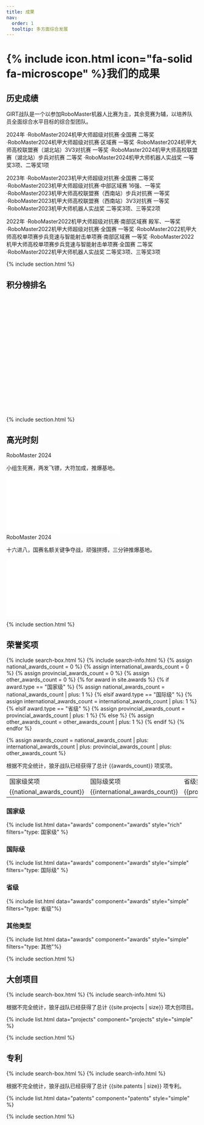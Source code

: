 ```yaml
---
title: 成果 
nav:
  order: 1
  tooltip: 多方面综合发展
---
```


# {% include icon.html icon="fa-solid fa-microscope" %}我们的成果

## 历史成绩
GIRT战队是一个以参加RoboMaster机器人比赛为主，其余竞赛为辅，以培养队员全面综合水平目标的综合型团队。

2024年
·RoboMaster2024机甲大师超级对抗赛·全国赛 二等奖
·RoboMaster2024机甲大师超级对抗赛·区域赛 一等奖
·RoboMaster2024机甲大师高校联盟赛（湖北站）3V3对抗赛 一等奖
·RoboMaster2024机甲大师高校联盟赛（湖北站）步兵对抗赛 二等奖
·RoboMaster2024机甲大师机器人实战奖 一等奖3项、二等奖1项

2023年
·RoboMaster2023机甲大师超级对抗赛·全国赛 二等奖
·RoboMaster2023机甲大师超级对抗赛·中部区域赛 16强、一等奖
·RoboMaster2023机甲大师高校联盟赛（西南站）步兵对抗赛 一等奖
·RoboMaster2023机甲大师高校联盟赛（西南站）3V3对抗赛 一等奖
·RoboMaster2023机甲大师机器人实战奖 二等奖3项、三等奖2项

2022年
·RoboMaster2022机甲大师超级对抗赛·南部区域赛 殿军、一等奖
·RoboMaster2022机甲大师超级对抗赛·全国赛 一等奖
·RoboMaster2022机甲大师高校单项赛步兵竞速与智能射击单项赛·南部区域赛 一等奖
·RoboMaster2022机甲大师高校单项赛步兵竞速与智能射击单项赛·全国赛 二等奖
·RoboMaster2022机甲大师机器人实战奖 二等奖3项、三等奖3项


{% include section.html %}
<!-- echarts -->
## 积分榜排名
<div id="echarts" style="width: 100%; height: 300px;"></div>

<script>

console.log("in");
var chartDom = document.getElementById('echarts');
var myChart = echarts.init(chartDom);
var option;
option = {
     tooltip: {
        trigger: 'axis',  // 设置触发类型为坐标轴触发
        axisPointer: {
            type: 'cross'  // 设置指示器类型为十字准星
            
        },
        formatter: function (params) {
            var info = ["国家级二等奖", "分区赛十六强","分区赛八强，全国赛线上评选，国家级一等奖","分区赛十六强，全国赛四十六强，国家级二等奖","分区赛殿军，全国赛二十八强，国家级二等奖"];
            var dataIndex = params[0].dataIndex; // 获取数据点的索引
            return params[0].axisValue + info[dataIndex]+'<br> 排名：' + params[0].value; // 自定义提示框内容，这里显示额外信息
        }
    },
  xAxis: {
    type: 'category',
    data: ['2020 年', '2021 年', '2022 年', '2023 年', '2024 年']
  },
  yAxis: {
    type: 'value',
    inverse: true,
    min: 0, 
    max: 265,
            axisLabel: {
            formatter: function (value) {
                if (value === 0) {
                    return "冠军"; // 将坐标轴等于 0的标签替换为图片
                } else {
                    return value; // 其他情况保持原始数值
                }
            },
        }
  },
  series: [
    {
      data: [23,33,26,38,25],
      type: 'line'
    }
  ]
};
option && myChart.setOption(option);
</script>

{% include section.html %}


## 高光时刻
<div class="card">
<div class="card-text">
<div class="card-title">RoboMaster 2024</div>

小组生死赛，两发飞镖，大符加成，推爆基地。
</div>
<div class="card-image">
<iframe src="//player.bilibili.com/player.html?isOutside=true&aid=1954808056&bvid=BV1dy411h7D7&cid=1556478508&p=1" scrolling="no" border="0" frameborder="no" framespacing="0" allowfullscreen="true" mute="true"></iframe>
</div>
</div>

<div class="card">
<div class="card-text">
<div class="card-title">RoboMaster 2024</div>

十六进八，国赛名额关键争夺战，顽强拼搏，三分钟推爆基地。
</div>
<div class="card-image">
<iframe src="//player.bilibili.com/player.html?isOutside=true&aid=1405028929&bvid=BV1sr421L7yP&cid=1557709783&p=1" scrolling="no" border="0" frameborder="no" framespacing="0" allowfullscreen="true" mute="true"></iframe>
</div>
</div>


{% include section.html %}



## 荣誉奖项
{% include search-box.html %}
{% include search-info.html %}
{% assign national_awards_count = 0 %}
{% assign international_awards_count = 0 %}
{% assign provincial_awards_count = 0 %}
{% assign other_awards_count = 0 %}
{% for award in site.awards %}
{% if award.type == "国家级" %}
{% assign national_awards_count = national_awards_count | plus: 1 %}
{% elsif award.type == "国际级" %}
{% assign international_awards_count = international_awards_count | plus: 1 %}
{% elsif award.type == "省级" %}
{% assign provincial_awards_count = provincial_awards_count | plus: 1 %}
{% else %}
{% assign other_awards_count = other_awards_count | plus: 1 %}
{% endif %}
{% endfor %}

{% assign awards_count =  national_awards_count | plus: international_awards_count | plus: provincial_awards_count | plus: other_awards_count %}

根据不完全统计，狼牙战队已经获得了总计 {{awards_count}} 项奖项。
<table>
<tr>
  <td>国家级奖项</td>
  <td>国际级奖项</td>
  <td>省级奖项</td>
  <td>其他奖项</td>
</tr>
<tr>
  <td>{{national_awards_count}}</td>
  <td>{{international_awards_count}}</td>
  <td>{{provincial_awards_count}}</td>
  <td>{{other_awards_count}}</td>
</tr>
</table>



### 国家级
{% include list.html data="awards" component="awards" style="rich" filters="type: 国家级" %} 

### 国际级
{% include list.html data="awards" component="awards" style="simple" filters="type: 国际级" %} 

### 省级
{% include list.html data="awards" component="awards" style="simple" filters="type: 省级"%}

### 其他类型
{% include list.html data="awards" component="awards" style="simple" filters="type: 其他"%}



{% include section.html %}

## 大创项目

{% include search-box.html %}
{% include search-info.html %}

根据不完全统计，狼牙战队已经获得了总计 {{site.projects | size}} 项大创项目。

{% include list.html data="projects" component="projects" style="simple" %}

{% include section.html %}

## 专利
  
{% include search-box.html %}
{% include search-info.html %}

根据不完全统计，狼牙战队已经获得了总计 {{site.patents | size}} 项专利。

{% include list.html data="patents" component="patents" style="simple" %}

{% include section.html %}